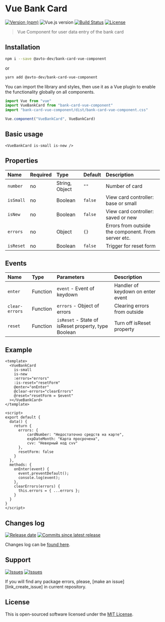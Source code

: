 # Vue Bank Card

[![Version (npm)][badge_npm_version]][link_npm]
![Vue.js version][badge_vue_version]
[![Build Status][badge_build_status]][link_build_status]
[![License][badge_license]][link_license]

> Vue Component for user data entry of the bank card

## Installation

```bash
npm i --save @avto-dev/bank-card-vue-component
```

or

```bash
yarn add @avto-dev/bank-card-vue-component
```

You can import the library and styles, then use it as a Vue plugin to enable the functionality globally on all components.

```js
import Vue from "vue"
import VueBankCard from "bank-card-vue-component"
import "bank-card-vue-component/dist/bank-card-vue-component.css"

Vue.component("VueBankCard", VueBankCard)
```

## Basic usage

```vue
<VueBankCard is-small is-new />
```

## Properties

Name      | Required | Type           | Default | Description
:---      | :---     | :---           | :---    | :---
`number`  | no       | String, Object | `""`    | Number of card
`isSmall` | no       | Boolean        | `false` | View card controller: base or small
`isNew`   | no       | Boolean        | `false` | View card controller: saved or new
`errors`  | no       | Object         | `{}`    | Errors from outside the component. From server etc.
`isReset` | no       | Boolean        | `false` | Trigger for reset form

## Events

Name           | Type     | Parameters | Description
:---           | :---     | :---       | :---
`enter`        | Function | `event` - Event of keydown | Handler of keydown on enter event
`clear-errors` | Function | `errors` - Object of errors | Clearing errors from outside
`reset`        | Function | `isReset` - State of isReset property, type Boolean | Turn off isReset property

## Example

```vue
<template>
  <VueBankCard
    is-small
    is-new
    :errors="errors"
    :is-reset="resetForm"
    @enter="onEnter"
    @clear-errors="clearErrors"
    @reset="resetForm = $event"
  ></VueBankCard>
</template>

<script>
export default {
  data() {
    return {
      errors: {
          cardNumber: "Недостаточно средств на карте",
          expDateMonth: "Карта просрочена",
          cvv: "Неверный код cvv"
      },
      resetForm: false
    }
  },
  methods: {
    onEnter(event) {
      event.preventDefault();
      console.log(event);
    },
    clearErrors(errors) {
      this.errors = { ...errors };
    }
  }
}
</script>
```

## Changes log

[![Release date][badge_release_date]][link_releases]
[![Commits since latest release][badge_commits_since_release]][link_commits]

Changes log can be [found here][link_changes_log].

## Support

[![Issues][badge_issues]][link_issues]
[![Issues][badge_pulls]][link_pulls]

If you will find any package errors, please, [make an issue][link_create_issue] in current repository.

## License

This is open-sourced software licensed under the [MIT License][link_license].

[badge_npm_version]:https://img.shields.io/npm/v/@avto-dev/bank-card-vue-component.svg?maxAge=180
[badge_vue_version]:https://img.shields.io/github/package-json/dependency-version/avto-dev/bank-card-vue-component/vue.svg
[badge_build_status]:https://travis-ci.org/avto-dev/bank-card-vue-component.svg?branch=master
[badge_release_date]:https://img.shields.io/github/release-date/avto-dev/bank-card-vue-component.svg?style=flat-square&maxAge=180
[badge_commits_since_release]:https://img.shields.io/github/commits-since/avto-dev/bank-card-vue-component/latest.svg?style=flat-square&maxAge=180
[badge_issues]:https://img.shields.io/github/issues/avto-dev/bank-card-vue-component.svg?style=flat-square&maxAge=180
[badge_pulls]:https://img.shields.io/github/issues-pr/avto-dev/bank-card-vue-component.svg?style=flat-square&maxAge=180
[badge_license]:https://img.shields.io/packagist/l/avto-dev/bank-card-vue-component.svg?longCache=true
[link_releases]:https://github.com/avto-dev/bank-card-vue-component/releases
[link_commits]:https://github.com/avto-dev/bank-card-vue-component/commits
[link_changes_log]:https://github.com/avto-dev/bank-card-vue-component/blob/master/CHANGELOG.md
[link_issues]:https://github.com/avto-dev/bank-card-vue-component/issues
[link_pulls]:https://github.com/avto-dev/bank-card-vue-component/pulls
[link_build_status]:https://travis-ci.org/avto-dev/bank-card-vue-component
[link_npm]:https://www.npmjs.com/package/@avto-dev/bank-card-vue-component
[link_license]:https://github.com/avto-dev/bank-card-vue-component/blob/master/LICENSE
